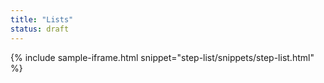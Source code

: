 ```yaml
---
title: "Lists"
status: draft
---
```


{% include sample-iframe.html snippet="step-list/snippets/step-list.html" %}